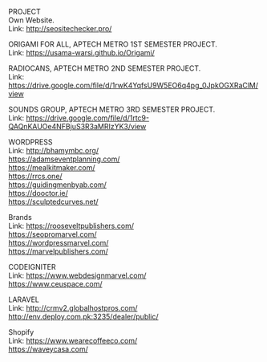PROJECT <br>
Own Website.<br>
Link: http://seositechecker.pro/<br>

ORIGAMI FOR ALL, APTECH METRO 1ST SEMESTER PROJECT.<br>
Link: https://usama-warsi.github.io/Origami/<br>

RADIOCANS, APTECH METRO 2ND SEMESTER PROJECT.<br>
Link: https://drive.google.com/file/d/1rwK4YqfsU9W5EO6q4pg_0JpkOGXRaClM/view<br>

SOUNDS GROUP, APTECH METRO 3RD SEMESTER PROJECT.<br>
Link: https://drive.google.com/file/d/1rtc9-QAQnKAUOe4NFBjuS3R3aMRIzYK3/view<br>

WORDPRESS <br>
Link: http://bhamymbc.org/<br>
      https://adamseventplanning.com/<br>
      https://mealkitmaker.com/ <br>
      https://rrcs.one/ <br>
      https://guidingmenbyab.com/ <br>
      https://dooctor.ie/<br>
      https://sculptedcurves.net/<br>

Brands<br>
Link: https://rooseveltpublishers.com/  <br>
      https://seopromarvel.com/<br>
      https://wordpressmarvel.com/<br>
      https://marvelpublishers.com/<br>

CODEIGNITER<br>
Link: https://www.webdesignmarvel.com/  <br>
      https://www.ceuspace.com/ <br>

LARAVEL<br>
Link: http://crmv2.globalhostpros.com/ <br>
      http://env.deploy.com.pk:3235/dealer/public/ <br>

Shopify<br>
Link: https://www.wearecoffeeco.com/<br>
      https://waveycasa.com/<br>
